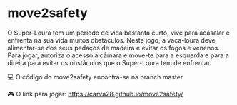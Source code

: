 # move2safety
O Super-Loura tem um período de vida bastanta curto, vive para acasalar e enfrenta na sua vida muitos obstáculos. Neste jogo, a vaca-loura deve alimentar-se dos seus pedaços de madeira e evitar os fogos e venenos. Para jogar, autoriza o acesso à câmara e move-te para a esquerda e para a direita para evitar os obstáculos que o Super-Loura tem de enfrentar.


💻 O código do move2safety encontra-se na branch master

🎮 O link para jogar: https://carva28.github.io/move2safety/

